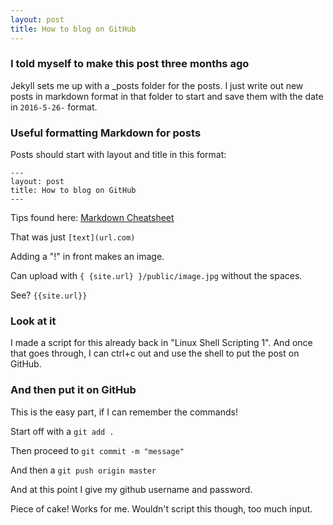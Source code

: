 ```yaml
---
layout: post
title: How to blog on GitHub
---
```


### I told myself to make this post three months ago

Jekyll sets me up with a _posts folder for the posts.  I just write out new posts in markdown format in that folder to start and save them with the date in `2016-5-26-` format.

### Useful formatting Markdown for posts
Posts should start with layout and title in this format:

    ---
    layout: post
    title: How to blog on GitHub
    ---
    
Tips found here: [Markdown Cheatsheet](https://github.com/adam-p/markdown-here/wiki/Markdown-Cheatsheet)

That was just `[text](url.com)`

Adding a "!" in front makes an image.

Can upload with `{ {site.url} }/public/image.jpg` without the spaces.

See?  `{{site.url}}`

### Look at it
I made a script for this already back in "Linux Shell Scripting 1".  And once that goes through, I can ctrl+c out and use the shell to put the post on GitHub.

### And then put it on GitHub
This is the easy part, if I can remember the commands!

Start off with a `git add .`

Then proceed to `git commit -m "message"`

And then a `git push origin master`

And at this point I give my github username and password.

Piece of cake!  Works for me.  Wouldn't script this though, too much input.
